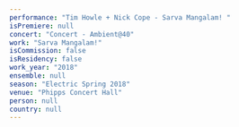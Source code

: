 ```yaml
---
performance: "Tim Howle + Nick Cope - Sarva Mangalam! "
isPremiere: null
concert: "Concert - Ambient@40"
work: "Sarva Mangalam!"
isCommission: false
isResidency: false
work_year: "2018"
ensemble: null
season: "Electric Spring 2018"
venue: "Phipps Concert Hall"
person: null
country: null
---
```


